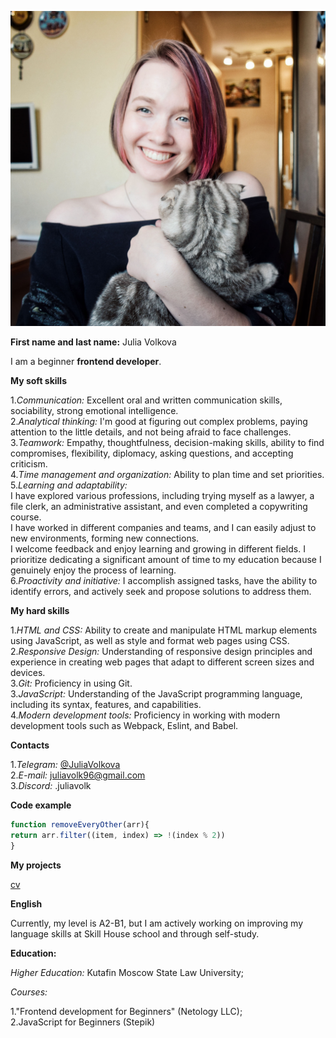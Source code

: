 ![Фото](./IMG_20230627_180827.jpg)

**First name and last name:** Julia Volkova

I am a beginner **frontend developer**.

**My soft skills**  

1.*Communication:* Excellent oral and written communication skills, sociability, strong emotional intelligence.  
2.*Analytical thinking:* I'm good at figuring out complex problems, paying attention to the little details, and not being afraid to face challenges.  
3.*Teamwork:* Empathy, thoughtfulness, decision-making skills, ability to find compromises, flexibility, diplomacy, asking questions, and accepting criticism.  
4.*Time management and organization:* Ability to plan time and set priorities.  
5.*Learning and adaptability:*   
I have explored various professions, including trying myself as a lawyer, a file clerk, an administrative assistant, and even completed a copywriting course.   
I have worked in different companies and teams, and I can easily adjust to new environments, forming new connections.   
I welcome feedback and enjoy learning and growing in different fields. I prioritize dedicating a significant amount of time to my education because I genuinely enjoy the process of learning.  
6.*Proactivity and initiative:* I accomplish assigned tasks, have the ability to identify errors, and actively seek and propose solutions to address them.  

**My hard skills**

1.*HTML and CSS:* Ability to create and manipulate HTML markup elements using JavaScript, as well as style and format web pages using CSS.  
2.*Responsive Design:* Understanding of responsive design principles and experience in creating web pages that adapt to different screen sizes and devices.  
3.*Git:* Proficiency in using Git.  
3.*JavaScript:* Understanding of the JavaScript programming language, including its syntax, features, and capabilities.  
4.*Modern development tools:* Proficiency in working with modern development tools such as Webpack, Eslint, and Babel.  


**Contacts**

1.*Telegram:* [@JuliaVolkova ](https://t.me/JuliaVolkova)  
2.*E-mail:* juliavolk96@gmail.com    
3.*Discord:* .juliavolk  

**Code example**

```javascript
function removeEveryOther(arr){
return arr.filter((item, index) => !(index % 2))
}
```

**My projects**

[cv](https://github.com/juliavolk96/rsschool-cv/blob/gh-pages/cv.md)

**English**

Currently, my level is A2-B1, but I am actively working on improving my language skills at Skill House school and through self-study.  

**Education:**

*Higher Education:* Kutafin Moscow State Law University;  

*Courses:*

1."Frontend development for Beginners" (Netology LLC);  
2.JavaScript for Beginners (Stepik)  
